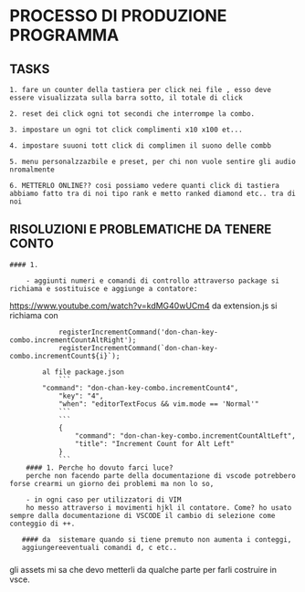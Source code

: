 # PROCESSO DI PRODUZIONE PROGRAMMA

## TASKS
    1. fare un counter della tastiera per click nei file , esso deve essere visualizzata sulla barra sotto, il totale di click

    2. reset dei click ogni tot secondi che interrompe la combo. 

    3. impostare un ogni tot click complimenti x10 x100 et... 

    4. impostare suuoni tott click di complimen il suono delle combb 

    5. menu personalzzazbile e preset, per chi non vuole sentire gli audio nromalmente 

    6. METTERLO ONLINE?? cosi possiamo vedere quanti click di tastiera abbiamo fatto tra di noi tipo rank e metto ranked diamond etc.. tra di noi 

##  RISOLUZIONI E PROBLEMATICHE DA TENERE CONTO

    #### 1. 
    
        - aggiunti numeri e comandi di controllo attraverso package si richiama e sostituisce e aggiunge a contatore:
https://www.youtube.com/watch?v=kdMG40wUCm4
        da extension.js si richiama con 
                
                registerIncrementCommand('don-chan-key-combo.incrementCountAltRight');
                registerIncrementCommand(`don-chan-key-combo.incrementCount${i}`);

            al file package.json
                ```
            "command": "don-chan-key-combo.incrementCount4",
                "key": "4",
                "when": "editorTextFocus && vim.mode == 'Normal'"
                ```
                ```
                {
                    "command": "don-chan-key-combo.incrementCountAltLeft",
                    "title": "Increment Count for Alt Left"
                }
                ```
        #### 1. Perche ho dovuto farci luce?
        perche non facendo parte della documentazione di vscode potrebbero forse crearmi un giorno dei problemi ma non lo so,

        - in ogni caso per utilizzatori di VIM
        ho messo attraverso i movimenti hjkl il contatore. Come? ho usato sempre dalla documentazione di VSCODE il cambio di selezione come conteggio di ++.

       #### da  sistemare quando si tiene premuto non aumenta i conteggi,
       aggiungereeventuali comandi d, c etc..



### 

gli assets mi sa che devo metterli da qualche parte per farli costruire in vsce.
